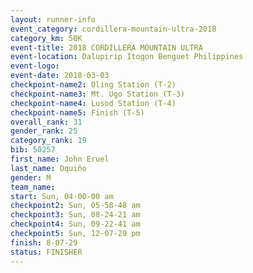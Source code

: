 ```yaml
---
layout: runner-info 
event_category: cordillera-mountain-ultra-2018 
category_km: 50K 
event-title: 2018 CORDILLERA MOUNTAIN ULTRA 
event-location: Dalupirip Itogon Benguet Philippines 
event-logo: 
event-date: 2018-03-03 
checkpoint-name2: Oling Station (T-2) 
checkpoint-name3: Mt. Ugo Station (T-3) 
checkpoint-name4: Lusod Station (T-4) 
checkpoint-name5: Finish (T-5) 
overall_rank: 31
gender_rank: 25
category_rank: 19
bib: 50257
first_name: John Eruel
last_name: Oquiño
gender: M
team_name: 
start: Sun, 04-00-00 am
checkpoint2: Sun, 05-58-48 am
checkpoint3: Sun, 08-24-21 am
checkpoint4: Sun, 09-22-41 am
checkpoint5: Sun, 12-07-29 pm
finish: 8-07-29
status: FINISHER
---
```

